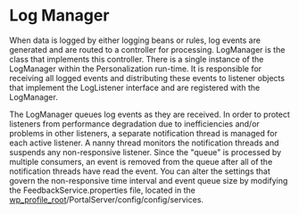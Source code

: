 # Log Manager

When data is logged by either logging beans or rules, log events are generated and are routed to a controller for processing. LogManager is the class that implements this controller. There is a single instance of the LogManager within the Personalization run-time. It is responsible for receiving all logged events and distributing these events to listener objects that implement the LogListener interface and are registered with the LogManager.

The LogManager queues log events as they are received. In order to protect listeners from performance degradation due to inefficiencies and/or problems in other listeners, a separate notification thread is managed for each active listener. A nanny thread monitors the notification threads and suspends any non-responsive listener. Since the "queue" is processed by multiple consumers, an event is removed from the queue after all of the notification threads have read the event. You can alter the settings that govern the non-responsive time interval and event queue size by modifying the FeedbackService.properties file, located in the [wp\_profile\_root](../../../../../guide_me/wpsdirstr.md)/PortalServer/config/config/services.


